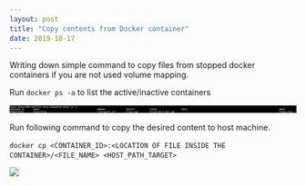 ```yaml
---
layout: post
title: "Copy contents from Docker container"
date: 2019-10-17
---
```


Writing down simple command to copy files from stopped docker containers if you are not used volume mapping.

Run ```docker ps -a``` to list the active/inactive containers


<img src="/img/dock1.png" width="1240" height="13">


Run following command to copy the desired content to host machine.

```docker cp <CONTAINER_ID>:<LOCATION OF FILE INSIDE THE CONTAINER>/<FILE_NAME> <HOST_PATH_TARGET>```


<img src="/img/dock2.png">
